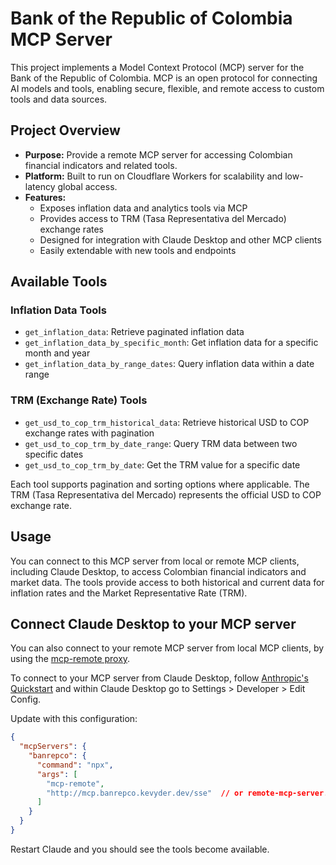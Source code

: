 
# Bank of the Republic of Colombia MCP Server

This project implements a Model Context Protocol (MCP) server for the Bank of the Republic of Colombia. MCP is an open protocol for connecting AI models and tools, enabling secure, flexible, and remote access to custom tools and data sources.

## Project Overview

- **Purpose:** Provide a remote MCP server for accessing Colombian financial indicators and related tools.
- **Platform:** Built to run on Cloudflare Workers for scalability and low-latency global access.
- **Features:**
  - Exposes inflation data and analytics tools via MCP
  - Provides access to TRM (Tasa Representativa del Mercado) exchange rates
  - Designed for integration with Claude Desktop and other MCP clients
  - Easily extendable with new tools and endpoints

## Available Tools

### Inflation Data Tools
- `get_inflation_data`: Retrieve paginated inflation data
- `get_inflation_data_by_specific_month`: Get inflation data for a specific month and year
- `get_inflation_data_by_range_dates`: Query inflation data within a date range

### TRM (Exchange Rate) Tools
- `get_usd_to_cop_trm_historical_data`: Retrieve historical USD to COP exchange rates with pagination
- `get_usd_to_cop_trm_by_date_range`: Query TRM data between two specific dates
- `get_usd_to_cop_trm_by_date`: Get the TRM value for a specific date

Each tool supports pagination and sorting options where applicable. The TRM (Tasa Representativa del Mercado) represents the official USD to COP exchange rate.

## Usage

You can connect to this MCP server from local or remote MCP clients, including Claude Desktop, to access Colombian financial indicators and market data. The tools provide access to both historical and current data for inflation rates and the Market Representative Rate (TRM).

## Connect Claude Desktop to your MCP server

You can also connect to your remote MCP server from local MCP clients, by using the [mcp-remote proxy](https://www.npmjs.com/package/mcp-remote).

To connect to your MCP server from Claude Desktop, follow [Anthropic's Quickstart](https://modelcontextprotocol.io/quickstart/user) and within Claude Desktop go to Settings > Developer > Edit Config.

Update with this configuration:

```json
{
  "mcpServers": {
    "banrepco": {
      "command": "npx",
      "args": [
        "mcp-remote",
        "http://mcp.banrepco.kevyder.dev/sse"  // or remote-mcp-server.com/sse
      ]
    }
  }
}
```

Restart Claude and you should see the tools become available.
